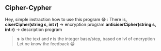 ## Cipher-Cypher

Hey, simple instraction how to use this program 😁 : 
There is, 
**ciserCipher(string s, int r)**  -> encryption program
 **anticiserCipher(string s, int r)**  -> description program
	

> **s** is the text and **r** is the integer base/step, based on lvl of encryption
Let ne know the feedback 😁
